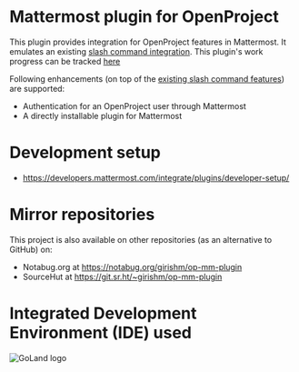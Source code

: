 # Mattermost plugin for OpenProject
This plugin provides integration for OpenProject features in Mattermost. It emulates an existing [slash command integration](https://github.com/girish17/op-mattermost). This plugin's work progress can be tracked [here](https://github.com/girish17/op-mm-plugin/projects/1)

Following enhancements (on top of the [existing slash command features](https://github.com/girish17/op-mattermost/wiki#about-op-mattermost)) are supported:
- Authentication for an OpenProject user through Mattermost
- A directly installable plugin for Mattermost

# Development setup
- https://developers.mattermost.com/integrate/plugins/developer-setup/

# Mirror repositories
This project is also available on other repositories (as an alternative to GitHub) on:
- Notabug.org at https://notabug.org/girishm/op-mm-plugin
- SourceHut at https://git.sr.ht/~girishm/op-mm-plugin

# Integrated Development Environment (IDE) used


![GoLand logo](https://resources.jetbrains.com/storage/products/company/brand/logos/GoLand.svg)
